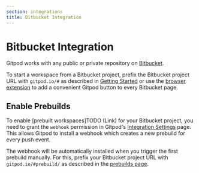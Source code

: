 ```yaml
---
section: integrations
title: Bitbucket Integration
---
```


<script context="module">
  export const prerender = true;
</script>

# Bitbucket Integration

Gitpod works with any public or private repository on [Bitbucket](https://bitbucket.org/).

To start a workspace from a Bitbucket project, prefix the Bitbucket project URL with `gitpod.io/#` as described in [Getting Started](/docs/getting-started) or use the [browser extension](/docs/beta/browser-extension) to add a convenient Gitpod button to every Bitbucket page.

## Enable Prebuilds

To enable [prebuilt workspaces]TODO (Link) for your Bitbucket project, you need to grant the `webhook` permission in Gitpod's [Integration Settings](https://gitpod.io/integrations) page. This allows Gitpod to install a webhook which creates a new prebuild for every push event.

The webhook will be automatically installed when you trigger the first prebuild manually. For this, prefix your Bitbucket project URL with `gitpod.io/#prebuild/` as described in the [prebuilds page](/docs/prebuilds#on-gitlab-and-bitbucket).
